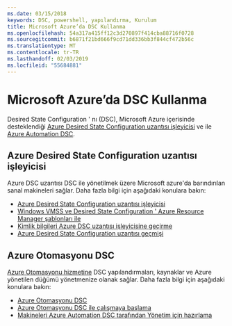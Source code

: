 ```yaml
---
ms.date: 03/15/2018
keywords: DSC, powershell, yapılandırma, Kurulum
title: Microsoft Azure’da DSC Kullanma
ms.openlocfilehash: 54a317a415ff12c3d270897f414cba88716f0728
ms.sourcegitcommit: b6871f21bd666f9cd71dd336bb3f844cf472b56c
ms.translationtype: MT
ms.contentlocale: tr-TR
ms.lasthandoff: 02/03/2019
ms.locfileid: "55684881"
---
```

# <a name="using-dsc-on-microsoft-azure"></a>Microsoft Azure’da DSC Kullanma

Desired State Configuration ' nı (DSC), Microsoft Azure içerisinde desteklendiği [Azure Desired State Configuration uzantısı işleyicisi](/azure/virtual-machines/extensions/dsc-overview) ve ile [Azure Automation DSC](/azure/automation/automation-dsc-overview).

## <a name="azure-desired-state-configuration-extension-handler"></a>Azure Desired State Configuration uzantısı işleyicisi

Azure DSC uzantısı DSC ile yönetilmek üzere Microsoft azure'da barındırılan sanal makineleri sağlar.
Daha fazla bilgi için aşağıdaki konulara bakın:

- [Azure Desired State Configuration uzantısı işleyicisi](/azure/virtual-machines/extensions/dsc-overview)
- [Windows VMSS ve Desired State Configuration ' Azure Resource Manager şablonları ile](/azure/virtual-machines/extensions/dsc-template)
- [Kimlik bilgileri Azure DSC uzantısı işleyicisine geçirme](/azure/virtual-machines/extensions/dsc-credentials)
- [Azure Desired State Configuration uzantısı geçmişi](azureDscexthistory.md)

## <a name="azure-automation-dsc"></a>Azure Otomasyonu DSC

[Azure Otomasyonu hizmetine](https://azure.microsoft.com/en-us/services/automation/) DSC yapılandırmaları, kaynaklar ve Azure yönetilen düğümü yönetmenize olanak sağlar. Daha fazla bilgi için aşağıdaki konulara bakın:

- [Azure Otomasyonu DSC](/azure/automation/automation-dsc-overview)
- [Azure Otomasyonu DSC ile çalışmaya başlama](/azure/automation/automation-dsc-getting-started)
- [Makineleri Azure Automation DSC tarafından Yönetim için hazırlama](/azure/automation/automation-dsc-onboarding)